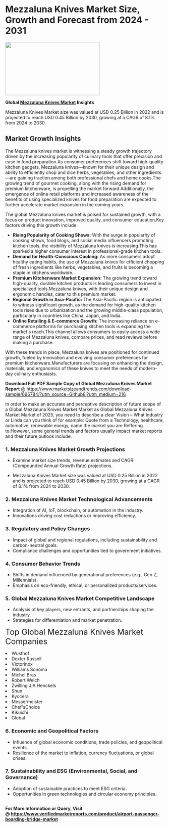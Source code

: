 <H1>Mezzaluna Knives Market Size, Growth and Forecast from 2024 - 2031</H1><img class="aligncenter size-medium wp-image-584254" src="https://thirdeyenews.in/wp-content/uploads/2024/09/Global-Market-Research-300x168.jpeg" alt="" width="300" height="168" /><p><strong>Global&nbsp;<a href="https://www.marketsizeandtrends.com/download-sample/696784/?utm_source=Github8j?utm_medium=216">Mezzaluna Knives Market</a> Insights</strong></p><p>Mezzaluna Knives Market size was valued at USD 0.25 Billion in 2022 and is projected to reach USD 0.45 Billion by 2030, growing at a CAGR of 8.1% from 2024 to 2030.</p><p><h2>Market Growth Insights</h2> <p>The Mezzaluna knives market is witnessing a steady growth trajectory driven by the increasing popularity of culinary tools that offer precision and ease in food preparation.As consumer preferences shift toward high-quality kitchen gadgets, Mezzaluna knives—known for their unique design and ability to efficiently chop and dice herbs, vegetables, and other ingredients—are gaining traction among both professional chefs and home cooks.The growing trend of gourmet cooking, along with the rising demand for premium kitchenware, is propelling the market forward.Additionally, the emergence of online retail platforms and increased awareness of the benefits of using specialized knives for food preparation are expected to further accelerate market expansion in the coming years.</p> <p>The global Mezzaluna knives market is poised for sustained growth, with a focus on product innovation, improved quality, and consumer education.Key factors driving this growth include:</p> <ul> <li><strong>Rising Popularity of Cooking Shows:</strong> With the surge in popularity of cooking shows, food blogs, and social media influencers promoting kitchen tools, the visibility of Mezzaluna knives is increasing.This has sparked a higher consumer interest in professional-grade kitchen tools.</li> <li><strong>Demand for Health-Conscious Cooking:</strong> As more consumers adopt healthy eating habits, the use of Mezzaluna knives for efficient chopping of fresh ingredients like herbs, vegetables, and fruits is becoming a staple in kitchens worldwide.</li> <li><strong>Premium Kitchenware Market Expansion:</strong> The growing trend toward high-quality, durable kitchen products is leading consumers to invest in specialized tools.Mezzaluna knives, with their unique design and ergonomic handles, cater to this premium market.</li> <li><strong>Regional Growth in Asia-Pacific:</strong> The Asia-Pacific region is anticipated to witness significant growth, as the demand for high-quality kitchen tools rises due to urbanization and the growing middle-class population, particularly in countries like China, Japan, and India.</li> <li><strong>Online Retailing & E-commerce Growth:</strong> The increasing reliance on e-commerce platforms for purchasing kitchen tools is expanding the market's reach.This channel allows consumers to easily access a wide range of Mezzaluna knives, compare prices, and read reviews before making a purchase.</li> </ul> <p>With these trends in place, Mezzaluna knives are positioned for continued growth, fueled by innovation and evolving consumer preferences for premium kitchenware.Manufacturers are focusing on enhancing the design, materials, and ergonomics of these knives to meet the needs of modern-day culinary enthusiasts.</p> <p><span class=""><strong>Download Full PDF Sample Copy of Global Mezzaluna Knives Market Report</strong> @ <a href="https://www.marketsizeandtrends.com/download-sample/696784/?utm_source=Github8j?utm_medium=216" target="_blank">https://www.marketsizeandtrends.com/download-sample/696784/?utm_source=Github8j?utm_medium=216</a></span></p><p>In order to make an accurate and perceptive description of future scope of a Global&nbsp;Mezzaluna Knives Market Market as Global&nbsp;Mezzaluna Knives Market Market of 2025, you need to describe a clear Vision &ndash; What Industry or Linda can you think of for example: Quote from a Technology, healthcare, automotive, renewable energy, name the market you are Reffering to.However, some general trends and factors usually impact market reports and their future outlook include:</p><h3>1.&nbsp;<strong>Mezzaluna Knives Market Growth Projections</strong></h3><ul><li>Examine market size trends, revenue estimates and CAGR (Compounded Annual Growth Rate) projections.</li><li><p>Mezzaluna Knives Market size was valued at USD 0.25 Billion in 2022 and is projected to reach USD 0.45 Billion by 2030, growing at a CAGR of 8.1% from 2024 to 2030.</p></li></ul><h3>2.&nbsp;<strong>Mezzaluna Knives Market Technological Advancements</strong></h3><ul><li>Integration of AI, IoT, blockchain, or automation in the industry.</li><li>Innovations driving cost reductions or improving efficiency.</li></ul><h3>3.&nbsp;<strong>Regulatory and Policy Changes</strong></h3><ul><li>Impact of global and regional regulations, including sustainability and carbon-neutral goals.</li><li>Compliance challenges and opportunities tied to government initiatives.</li></ul><h3>4.&nbsp;<strong>Consumer Behavior Trends</strong></h3><ul><li>Shifts in demand influenced by generational preferences (e.g., Gen Z, Millennials).</li><li>Emphasis on eco-friendly, ethical, or personalized products/services.</li></ul><h3>5.&nbsp;<strong>Global Mezzaluna Knives Market Competitive Landscape</strong></h3><ul><li>Analysis of key players, new entrants, and partnerships shaping the industry.</li><li>Strategies for differentiation and market penetration.</li></ul><p data-pm-slice="1 1 []"><span style="color: inherit; font-family: inherit; font-size: 25px;">Top Global Mezzaluna Knives Market Companies</span></p><div class="" data-test-id=""><p><li>Wusthof</li><li> Dexter Russell</li><li> Victorinox</li><li> Williams Sonoma</li><li> Michel Bras</li><li> Robert Welch</li><li> Zwilling J.A.Henckels</li><li> Shun</li><li> Kyocera</li><li> Messermeister</li><li> Chef'sChoice</li><li> Kikuichi</li><li> Global</li></p></div><h3>6.&nbsp;<strong>Economic and Geopolitical Factors</strong></h3><ul><li>Influence of global economic conditions, trade policies, and geopolitical events.</li><li>Resilience of the market to inflation, currency fluctuations, or global crises.</li></ul><h3>7.&nbsp;<strong>Sustainability and ESG (Environmental, Social, and Governance)</strong></h3><ul><li>Adoption of sustainable practices to meet ESG criteria.</li><li>Opportunities in green technologies and circular economy principles.</li></ul><h2><strong style="font-size: 14px;">For More Information or Query, Visit @&nbsp;</strong><a style="background-color: #ffffff; font-size: 14px;" href="https://www.marketsizeandtrends.com/report/mezzaluna-knives-market/" target="_blank">https://www.verifiedmarketreports.com/product/airport-passenger-boarding-bridge-market</a></h2>